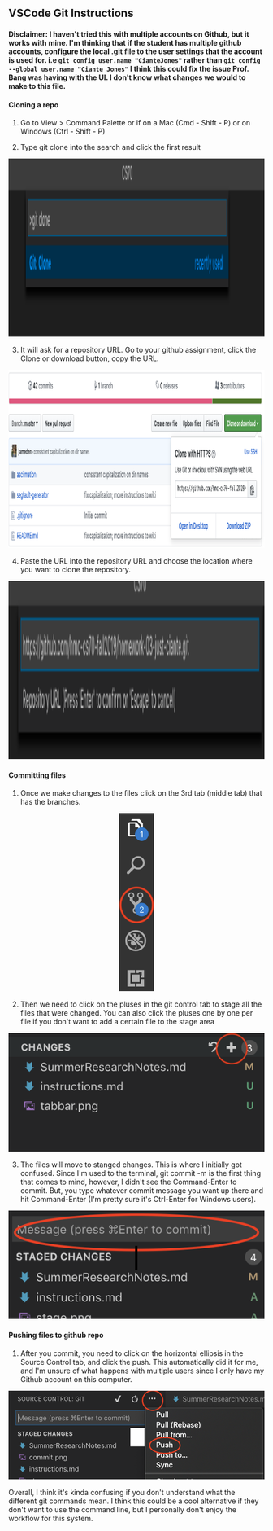 ## VSCode Git Instructions
#### Disclaimer: I haven't tried this with multiple accounts on Github, but it works with mine. I'm thinking that if the student has multiple github accounts, configure the local .git file to the user settings that the account is used for. i.e `git config user.name "CianteJones"` rather than `git config --global user.name "Ciante Jones"` I think this could fix the issue Prof. Bang was having with the UI. I don't know what changes we would to make to this file.

#### Cloning a repo
1. Go to View > Command Palette or if on a Mac (Cmd - Shift - P) or on Windows (Ctrl - Shift - P)

2. Type git clone into the search and click the first result

<p align="center">
  <img height="350px" src="palette.png" alt="Command Palette">
</p>

3. It will ask for a repository URL. Go to your github assignment, click the Clone or download button, copy the URL.

<p align="center">
  <img height="350px" src="url.png" alt="Github Url">
</p>

4. Paste the URL into the repository URL and choose the location where you want to clone the repository.

<p align="center">
  <img height="350px" src="urlpaste.png" alt="URL in VSCode">
</p>

#### Committing files

1. Once we make changes to the files click on the 3rd tab (middle tab) that has the branches.

<p align="center">
  <img height="350px" src="tabbar.png" alt="tabbar">
</p>

2. Then we need to click on the pluses in the git control tab to stage all the files that were changed. You can also click the pluses one by one per file if you don't want to add a certain file to the stage area

<p align="center">
  <img src="stage.png" alt="staging">
</p>

3. The files will move to stanged changes. This is where I initially got confused. Since I'm used to the terminal, git commit -m is the first thing that comes to mind, however, I didn't see the Command-Enter to commit. But, you type whatever commit message you want up there and hit Command-Enter (I'm pretty sure it's Ctrl-Enter for Windows users).

<p align="center">
  <img src="commit.png" alt="commiting">
</p>

#### Pushing files to github repo

1. After you commit, you need to click on the horizontal ellipsis in the Source Control tab, and click the push. This automatically did it for me, and I'm unsure of what happens with multiple users since I only have my Github account on this computer.

<p align="center">
  <img src="push.png" alt="pushing">
</p>


Overall, I think it's kinda confusing if you don't understand what the different git commands mean. I think this could be a cool alternative if they don't want to use the command line, but I personally don't enjoy the workflow for this system.
